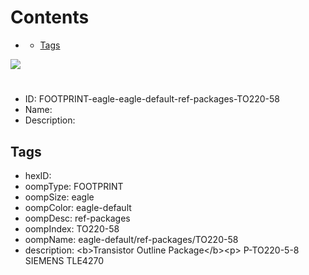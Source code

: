 



Contents
========

* [](#)
	* [Tags](#tags)
  
![][im]
# 

- ID: FOOTPRINT-eagle-eagle-default-ref-packages-TO220-58
- Name: 
- Description: 

## Tags

- hexID: 
- oompType: FOOTPRINT
- oompSize: eagle
- oompColor: eagle-default
- oompDesc: ref-packages
- oompIndex: TO220-58
- oompName: eagle-default/ref-packages/TO220-58
- description: &lt;b&gt;Transistor Outline Package&lt;/b&gt;&lt;p&gt;&#xD;
P-TO220-5-8 SIEMENS TLE4270



[im]: image.png

